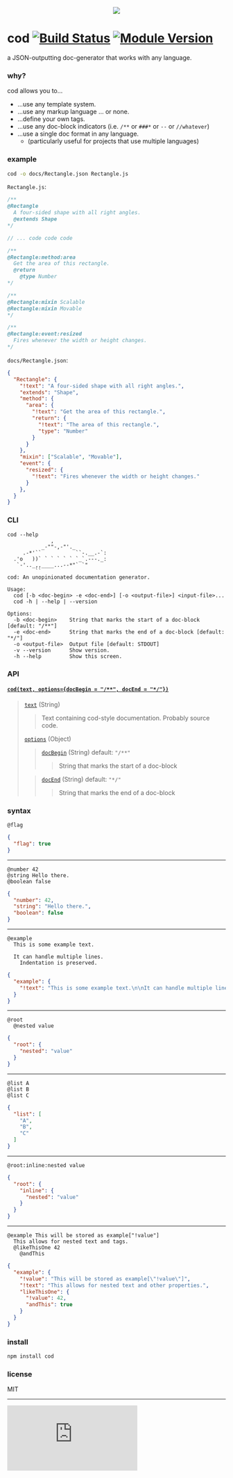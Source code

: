 <p align="center">
  <img src="http://i.imgur.com/Owgsb3R.jpg"/>
</p>

# cod [![Build Status](https://drone.io/github.com/namuol/cod/status.png)](https://drone.io/github.com/namuol/cod/latest) [![Module Version](http://img.shields.io/npm/v/cod.svg?style=flat)](https://www.npmjs.org/package/cod)

a JSON-outputting doc-generator that works with any language.

### why?

cod allows you to...
  
  * ...use any template system.
  * ...use any markup language ... or none.
  * ...define your own tags.
  * ...use any doc-block indicators (i.e. `/**` or `###*` or `--` or `//whatever`)  
  * ...use a single doc format in any language.
    * (particularly useful for projects that use multiple languages)

### example

```bash
cod -o docs/Rectangle.json Rectangle.js
```

`Rectangle.js`:

```js
/**
@Rectangle
  A four-sided shape with all right angles.
  @extends Shape
*/

// ... code code code

/**
@Rectangle:method:area
  Get the area of this rectangle.
  @return
    @type Number
*/

/**
@Rectangle:mixin Scalable
@Rectangle:mixin Movable
*/

/**
@Rectangle:event:resized
  Fires whenever the width or height changes.
*/
```

`docs/Rectangle.json`:

```json
{
  "Rectangle": {
    "!text": "A four-sided shape with all right angles.",
    "extends": "Shape",
    "method": {
      "area": {
        "!text": "Get the area of this rectangle.",
        "return": {
          "!text": "The area of this rectangle.",
          "type": "Number"
        }
      }
    },
    "mixin": ["Scalable", "Movable"],
    "event": {
      "resized": {
        "!text": "Fires whenever the width or height changes."
      }
    },
  }
}
```

### CLI

```
cod --help
              ,
           _-""-,-"'._         
     .-*'``           ``-.__.-`:
  .'o   ))` ` ` ` ` ` `_`.---._:
   `-'.._,,____...--*"` `"     
         ``
cod: An unopinionated documentation generator.

Usage:
  cod [-b <doc-begin> -e <doc-end>] [-o <output-file>] <input-file>...
  cod -h | --help | --version

Options:
  -b <doc-begin>    String that marks the start of a doc-block [default: "/**"]
  -e <doc-end>      String that marks the end of a doc-block [default: "*/"]
  -o <output-file>  Output file [default: STDOUT]
  -v --version      Show version.
  -h --help         Show this screen.
```

### API

<a name='api_cod'></a>
#### [`cod(text, options={docBegin = "/**", docEnd = "*/"})`](#api_cod)

> <a name='api_cod_text'></a>
> [`text`](#api_cod_text) (String)
> > Text containing cod-style documentation. Probably source code.
>
> <a name='api_cod_options'></a>
> [`options`](#api_cod_options) (Object)
> > <a name='api_cod_options_docBegin'></a>
> > [`docBegin`](#api_cod_options_docBegin) (String) default: `"/**"`
> > > String that marks the start of a doc-block
>
> > <a name='api_cod_options_docEnd'></a>
> > [`docEnd`](#api_cod_options_docEnd) (String) default: `"*/"`
> > > String that marks the end of a doc-block

### syntax

```
@flag
```

```json
{
  "flag": true
}
```

----

```
@number 42
@string Hello there.
@boolean false
```

```json
{
  "number": 42,
  "string": "Hello there.",
  "boolean": false
}
```

----

```
@example
  This is some example text.

  It can handle multiple lines.
    Indentation is preserved.
```

```json
{
  "example": {
    "!text": "This is some example text.\n\nIt can handle multiple lines.\n  Indentation is preserved."
  }
}
```

----

```
@root
  @nested value
```

```json
{
  "root": {
    "nested": "value"
  }
}
```

----

```
@list A
@list B
@list C
```

```json
{
  "list": [
    "A",
    "B",
    "C"
  ]
}
```

----

```
@root:inline:nested value
```

```json
{
  "root": {
    "inline": {
      "nested": "value"
    }
  }
}
```

----

```
@example This will be stored as example["!value"]
  This allows for nested text and tags.
  @likeThisOne 42
    @andThis
```

```json
{
  "example": {
    "!value": "This will be stored as example[\"!value\"]",
    "!text": "This allows for nested text and other properties.",
    "likeThisOne": {
      "!value": 42,
      "andThis": true
    }
  }
}
```

### install

```bash
npm install cod
```

### license

MIT

---

[![Analytics](https://ga-beacon.appspot.com/UA-33247419-2/cod/README.md)](https://github.com/igrigorik/ga-beacon)
